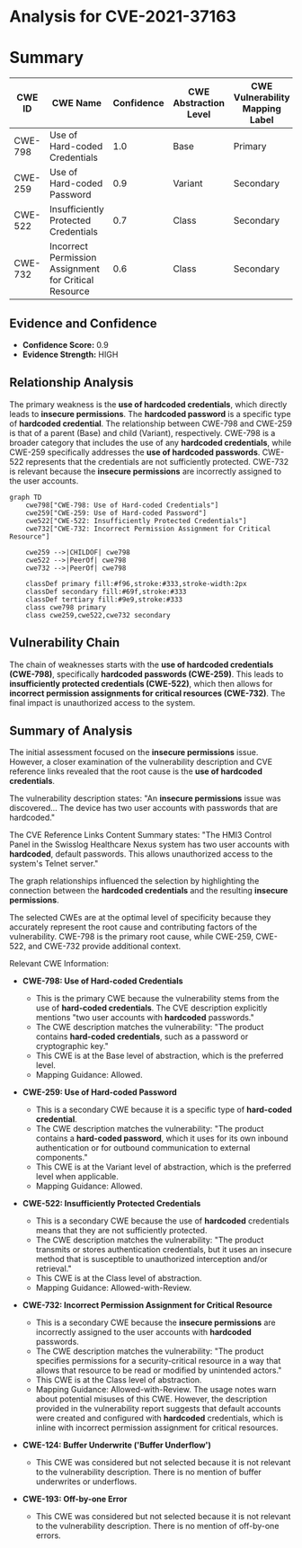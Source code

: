 # Analysis for CVE-2021-37163

# Summary
| CWE ID | CWE Name | Confidence | CWE Abstraction Level | CWE Vulnerability Mapping Label | CWE-Vulnerability Mapping Notes |
|---|---|---|---|---|---|
| CWE-798 | Use of Hard-coded Credentials | 1.0 | Base | Primary | Allowed |
| CWE-259 | Use of Hard-coded Password | 0.9 | Variant | Secondary | Allowed |
| CWE-522 | Insufficiently Protected Credentials | 0.7 | Class | Secondary | Allowed-with-Review |
| CWE-732 | Incorrect Permission Assignment for Critical Resource | 0.6 | Class | Secondary | Allowed-with-Review |

## Evidence and Confidence

*   **Confidence Score:** 0.9
*   **Evidence Strength:** HIGH

## Relationship Analysis
The primary weakness is the **use of hardcoded credentials**, which directly leads to **insecure permissions**. The **hardcoded password** is a specific type of **hardcoded credential**. The relationship between CWE-798 and CWE-259 is that of a parent (Base) and child (Variant), respectively. CWE-798 is a broader category that includes the use of any **hardcoded credentials**, while CWE-259 specifically addresses the **use of hardcoded passwords**. CWE-522 represents that the credentials are not sufficiently protected. CWE-732 is relevant because the **insecure permissions** are incorrectly assigned to the user accounts.

```mermaid
graph TD
    cwe798["CWE-798: Use of Hard-coded Credentials"]
    cwe259["CWE-259: Use of Hard-coded Password"]
    cwe522["CWE-522: Insufficiently Protected Credentials"]
    cwe732["CWE-732: Incorrect Permission Assignment for Critical Resource"]
    
    cwe259 -->|CHILDOF| cwe798
    cwe522 -->|PeerOf| cwe798
    cwe732 -->|PeerOf| cwe798
    
    classDef primary fill:#f96,stroke:#333,stroke-width:2px
    classDef secondary fill:#69f,stroke:#333
    classDef tertiary fill:#9e9,stroke:#333
    class cwe798 primary
    class cwe259,cwe522,cwe732 secondary
```

## Vulnerability Chain
The chain of weaknesses starts with the **use of hardcoded credentials (CWE-798)**, specifically **hardcoded passwords (CWE-259)**. This leads to **insufficiently protected credentials (CWE-522)**, which then allows for **incorrect permission assignments for critical resources (CWE-732)**. The final impact is unauthorized access to the system.

## Summary of Analysis
The initial assessment focused on the **insecure permissions** issue. However, a closer examination of the vulnerability description and CVE reference links revealed that the root cause is the **use of hardcoded credentials**.

The vulnerability description states: "An **insecure permissions** issue was discovered... The device has two user accounts with passwords that are hardcoded."

The CVE Reference Links Content Summary states: "The HMI3 Control Panel in the Swisslog Healthcare Nexus system has two user accounts with **hardcoded**, default passwords. This allows unauthorized access to the system's Telnet server."

The graph relationships influenced the selection by highlighting the connection between the **hardcoded credentials** and the resulting **insecure permissions**.

The selected CWEs are at the optimal level of specificity because they accurately represent the root cause and contributing factors of the vulnerability. CWE-798 is the primary root cause, while CWE-259, CWE-522, and CWE-732 provide additional context.

Relevant CWE Information:

*   **CWE-798: Use of Hard-coded Credentials**
    *   This is the primary CWE because the vulnerability stems from the use of **hard-coded credentials**. The CVE description explicitly mentions "two user accounts with **hardcoded** passwords."
    *   The CWE description matches the vulnerability: "The product contains **hard-coded credentials**, such as a password or cryptographic key."
    *   This CWE is at the Base level of abstraction, which is the preferred level.
    *   Mapping Guidance: Allowed.

*   **CWE-259: Use of Hard-coded Password**
    *   This is a secondary CWE because it is a specific type of **hard-coded credential**.
    *   The CWE description matches the vulnerability: "The product contains a **hard-coded password**, which it uses for its own inbound authentication or for outbound communication to external components."
    *   This CWE is at the Variant level of abstraction, which is the preferred level when applicable.
     *   Mapping Guidance: Allowed.

*   **CWE-522: Insufficiently Protected Credentials**
    *   This is a secondary CWE because the use of **hardcoded** credentials means that they are not sufficiently protected.
    *   The CWE description matches the vulnerability: "The product transmits or stores authentication credentials, but it uses an insecure method that is susceptible to unauthorized interception and/or retrieval."
    *   This CWE is at the Class level of abstraction.
    *   Mapping Guidance: Allowed-with-Review.

*   **CWE-732: Incorrect Permission Assignment for Critical Resource**
    *   This is a secondary CWE because the **insecure permissions** are incorrectly assigned to the user accounts with **hardcoded** passwords.
    *   The CWE description matches the vulnerability: "The product specifies permissions for a security-critical resource in a way that allows that resource to be read or modified by unintended actors."
    *   This CWE is at the Class level of abstraction.
    *   Mapping Guidance: Allowed-with-Review. The usage notes warn about potential misuses of this CWE. However, the description provided in the vulnerability report suggests that default accounts were created and configured with **hardcoded** credentials, which is inline with incorrect permission assignment for critical resources.

*   **CWE-124: Buffer Underwrite ('Buffer Underflow')**
    *   This CWE was considered but not selected because it is not relevant to the vulnerability description. There is no mention of buffer underwrites or underflows.

*   **CWE-193: Off-by-one Error**
    *   This CWE was considered but not selected because it is not relevant to the vulnerability description. There is no mention of off-by-one errors.